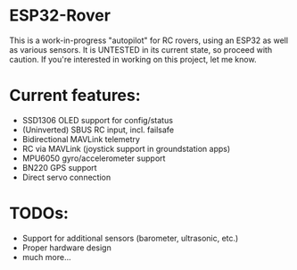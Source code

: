 # ESP32-Rover

This is a work-in-progress "autopilot" for RC rovers, using an ESP32 as well as various sensors.
It is UNTESTED in its current state, so proceed with caution. If you're interested in working on this project, let me know.

Current features:
=================

- SSD1306 OLED support for config/status
- (Uninverted) SBUS RC input, incl. failsafe
- Bidirectional MAVLink telemetry
- RC via MAVLink (joystick support in groundstation apps)
- MPU6050 gyro/accelerometer support
- BN220 GPS support
- Direct servo connection

TODOs:
======

- Support for additional sensors (barometer, ultrasonic, etc.)
- Proper hardware design
- much more...

